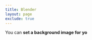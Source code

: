 ```yaml
---
title: Blender
layout: page
exclude: true
---
```


You can **set a background image for yo**
<!--stackedit_data:
eyJoaXN0b3J5IjpbNzA2MTQzNzddfQ==
-->